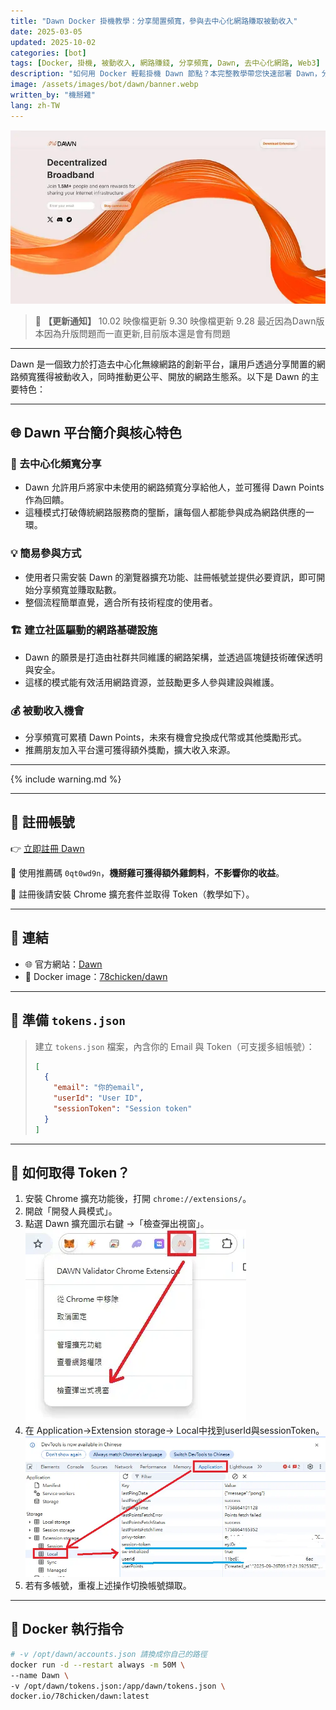 ```yaml
---
title: "Dawn Docker 掛機教學：分享閒置頻寬，參與去中心化網路賺取被動收入"
date: 2025-03-05
updated: 2025-10-02
categories: [bot]
tags: [Docker, 掛機, 被動收入, 網路賺錢, 分享頻寬, Dawn, 去中心化網路, Web3]
description: "如何用 Docker 輕鬆掛機 Dawn 節點？本完整教學帶您快速部署 Dawn，分享閒置頻寬賺取積分與未來代幣（Points），參與 Web3 去中心化網路建設。內含最新的 Docker 運行指令與 Token 獲取步驟，打造穩定的被動收入來源。"
image: /assets/images/bot/dawn/banner.webp
written_by: "機掰雞"
lang: zh-TW
---
```


![Dawn 封面圖](/assets/images/bot/dawn/banner.webp)
> 📢 **【更新通知】**
> 10.02 映像檔更新
> 9.30 映像檔更新
> 9.28 最近因為Dawn版本因為升版問題而一直更新,目前版本還是會有問題


--- 

Dawn 是一個致力於打造去中心化無線網路的創新平台，讓用戶透過分享閒置的網路頻寬獲得被動收入，同時推動更公平、開放的網路生態系。以下是 Dawn 的主要特色：

---

## 🌐 Dawn 平台簡介與核心特色

### 🔗 去中心化頻寬分享

- Dawn 允許用戶將家中未使用的網路頻寬分享給他人，並可獲得 Dawn Points 作為回饋。
- 這種模式打破傳統網路服務商的壟斷，讓每個人都能參與成為網路供應的一環。

### 💡 簡易參與方式

- 使用者只需安裝 Dawn 的瀏覽器擴充功能、註冊帳號並提供必要資訊，即可開始分享頻寬並賺取點數。
- 整個流程簡單直覺，適合所有技術程度的使用者。

### 🏗️ 建立社區驅動的網路基礎設施

- Dawn 的願景是打造由社群共同維護的網路架構，並透過區塊鏈技術確保透明與安全。
- 這樣的模式能有效活用網路資源，並鼓勵更多人參與建設與維護。

### 💰 被動收入機會

- 分享頻寬可累積 Dawn Points，未來有機會兌換成代幣或其他獎勵形式。
- 推薦朋友加入平台還可獲得額外獎勵，擴大收入來源。

---

{% include warning.md %}

---

## 📝 註冊帳號

👉 [立即註冊 Dawn](https://dashboard.dawninternet.com/signup)

🎉 使用推薦碼 `0qt0wd9n`，**機掰雞可獲得額外雞飼料**，**不影響你的收益**。

📌 註冊後請安裝 Chrome 擴充套件並取得 Token（教學如下）。

---

## 🔗 連結

- 🌐 官方網站：[Dawn](https://www.dawninternet.com/)
- 🐳 Docker image：[78chicken/dawn](https://hub.docker.com/r/78chicken/dawn)

---

## 📄 準備 `tokens.json`

> 建立 `tokens.json` 檔案，內含你的 Email 與 Token（可支援多組帳號）：
>
> ```json
> [
>   {
>     "email": "你的email",
>     "userId": "User ID",
>     "sessionToken": "Session token" 
>   }
> ]
> ```

---

## 🔑 如何取得 Token？

1. 安裝 Chrome 擴充功能後，打開 `chrome://extensions/`。
2. 開啟「開發人員模式」。
3. 點選 Dawn 擴充圖示右鍵 →「檢查彈出視窗」。  
![Dawn token1](/assets/images/bot/dawn/img_1.webp)
4. 在 Application->Extension storage-> Local中找到userId與sessionToken。
![Dawn token2](/assets/images/bot/dawn/img_2.webp)
6. 若有多帳號，重複上述操作切換帳號擷取。

---

## 🐳 Docker 執行指令

```bash
# -v /opt/dawn/accounts.json 請換成你自己的路徑
docker run -d --restart always -m 50M \
--name Dawn \
-v /opt/dawn/tokens.json:/app/dawn/tokens.json \
docker.io/78chicken/dawn:latest
```
